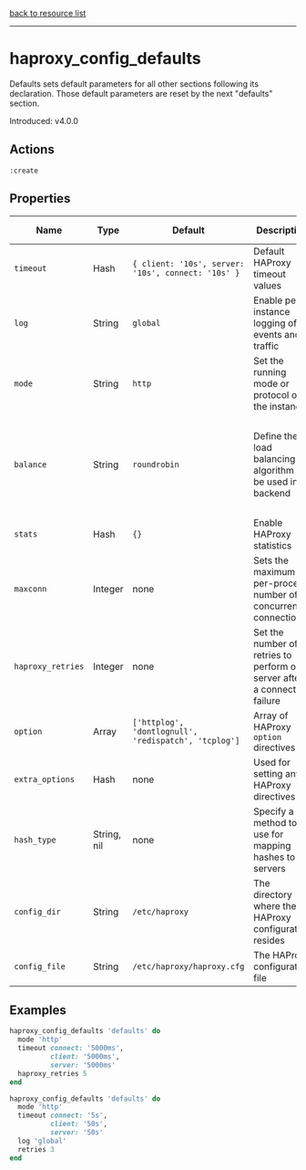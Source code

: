 [back to resource list](https://github.com/sous-chefs/haproxy#resources)

---

# haproxy_config_defaults

Defaults sets default parameters for all other sections following its declaration. Those default parameters are reset by the next "defaults" section.

Introduced: v4.0.0

## Actions

`:create`

## Properties

| Name | Type |  Default | Description | Allowed Values
| -- | -- | -- | -- | -- |
| `timeout` | Hash | `{ client: '10s', server: '10s', connect: '10s' }` | Default HAProxy timeout values |
| `log` | String | `global` | Enable per-instance logging of events and traffic |
| `mode` |  String | `http` | Set the running mode or protocol of the instance | `http`, `tcp`
| `balance` | String | `roundrobin` | Define the load balancing algorithm to be used in a backend | `roundrobin static-rr`, `leastconn`, `first`, `source`, `uri`, `url_param`, `header`, `rdp-cookie`
| `stats` | Hash | `{}` | Enable HAProxy statistics |
| `maxconn` | Integer | none | Sets the maximum per-process number of concurrent connections |
| `haproxy_retries` | Integer | none | Set the number of retries to perform on a server after a connection failure |
| `option` |  Array | `['httplog', 'dontlognull', 'redispatch', 'tcplog']` | Array of HAProxy `option` directives |
| `extra_options` |  Hash | none | Used for setting any HAProxy directives |
| `hash_type` |  String, nil | none | Specify a method to use for mapping hashes to servers | `consistent`, `map-based`, `nil`
| `config_dir` |  String | `/etc/haproxy` | The directory where the HAProxy configuration resides | Valid directory
| `config_file` |  String | `/etc/haproxy/haproxy.cfg` | The HAProxy configuration file | Valid file name

## Examples

```ruby
haproxy_config_defaults 'defaults' do
  mode 'http'
  timeout connect: '5000ms',
          client: '5000ms',
          server: '5000ms'
  haproxy_retries 5
end
```

```ruby
haproxy_config_defaults 'defaults' do
  mode 'http'
  timeout connect: '5s',
          client: '50s',
          server: '50s'
  log 'global'
  retries 3
end
```
